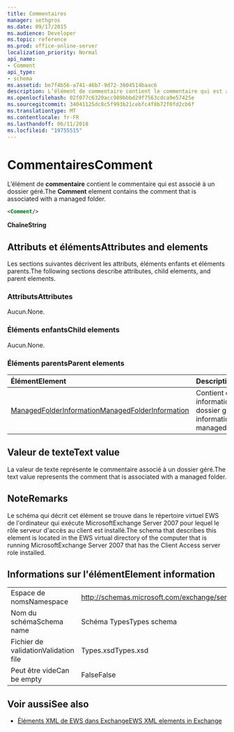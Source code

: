 ```yaml
---
title: Commentaires
manager: sethgros
ms.date: 09/17/2015
ms.audience: Developer
ms.topic: reference
ms.prod: office-online-server
localization_priority: Normal
api_name:
- Comment
api_type:
- schema
ms.assetid: be7f4b56-a741-46b7-9d72-3604514baac6
description: L’élément de commentaire contient le commentaire qui est associé à un dossier géré.
ms.openlocfilehash: 02f077c6320acc989bbbd29f7563cdca9e57425e
ms.sourcegitcommit: 34041125dc8c5f993b21cebfc4f8b72f0fd2cb6f
ms.translationtype: MT
ms.contentlocale: fr-FR
ms.lasthandoff: 06/11/2018
ms.locfileid: "19755515"
---
```

# <a name="comment"></a><span data-ttu-id="7fc99-103">Commentaires</span><span class="sxs-lookup"><span data-stu-id="7fc99-103">Comment</span></span>

<span data-ttu-id="7fc99-104">L’élément de **commentaire** contient le commentaire qui est associé à un dossier géré.</span><span class="sxs-lookup"><span data-stu-id="7fc99-104">The **Comment** element contains the comment that is associated with a managed folder.</span></span> 
  
```xml
<Comment/>
```

 <span data-ttu-id="7fc99-105">**Chaîne**</span><span class="sxs-lookup"><span data-stu-id="7fc99-105">**String**</span></span>
## <a name="attributes-and-elements"></a><span data-ttu-id="7fc99-106">Attributs et éléments</span><span class="sxs-lookup"><span data-stu-id="7fc99-106">Attributes and elements</span></span>

<span data-ttu-id="7fc99-107">Les sections suivantes décrivent les attributs, éléments enfants et éléments parents.</span><span class="sxs-lookup"><span data-stu-id="7fc99-107">The following sections describe attributes, child elements, and parent elements.</span></span>
  
### <a name="attributes"></a><span data-ttu-id="7fc99-108">Attributs</span><span class="sxs-lookup"><span data-stu-id="7fc99-108">Attributes</span></span>

<span data-ttu-id="7fc99-109">Aucun.</span><span class="sxs-lookup"><span data-stu-id="7fc99-109">None.</span></span>
  
### <a name="child-elements"></a><span data-ttu-id="7fc99-110">Éléments enfants</span><span class="sxs-lookup"><span data-stu-id="7fc99-110">Child elements</span></span>

<span data-ttu-id="7fc99-111">Aucun.</span><span class="sxs-lookup"><span data-stu-id="7fc99-111">None.</span></span>
  
### <a name="parent-elements"></a><span data-ttu-id="7fc99-112">Éléments parents</span><span class="sxs-lookup"><span data-stu-id="7fc99-112">Parent elements</span></span>

|<span data-ttu-id="7fc99-113">**Élément**</span><span class="sxs-lookup"><span data-stu-id="7fc99-113">**Element**</span></span>|<span data-ttu-id="7fc99-114">**Description**</span><span class="sxs-lookup"><span data-stu-id="7fc99-114">**Description**</span></span>|
|:-----|:-----|
|[<span data-ttu-id="7fc99-115">ManagedFolderInformation</span><span class="sxs-lookup"><span data-stu-id="7fc99-115">ManagedFolderInformation</span></span>](managedfolderinformation.md) <br/> |<span data-ttu-id="7fc99-116">Contient des informations sur un dossier géré.</span><span class="sxs-lookup"><span data-stu-id="7fc99-116">Contains information about a managed folder.</span></span>  <br/> |
   
## <a name="text-value"></a><span data-ttu-id="7fc99-117">Valeur de texte</span><span class="sxs-lookup"><span data-stu-id="7fc99-117">Text value</span></span>

<span data-ttu-id="7fc99-118">La valeur de texte représente le commentaire associé à un dossier géré.</span><span class="sxs-lookup"><span data-stu-id="7fc99-118">The text value represents the comment that is associated with a managed folder.</span></span>
  
## <a name="remarks"></a><span data-ttu-id="7fc99-119">Note</span><span class="sxs-lookup"><span data-stu-id="7fc99-119">Remarks</span></span>

<span data-ttu-id="7fc99-120">Le schéma qui décrit cet élément se trouve dans le répertoire virtuel EWS de l'ordinateur qui exécute MicrosoftExchange Server 2007 pour lequel le rôle serveur d'accès au client est installé.</span><span class="sxs-lookup"><span data-stu-id="7fc99-120">The schema that describes this element is located in the EWS virtual directory of the computer that is running MicrosoftExchange Server 2007 that has the Client Access server role installed.</span></span>
  
## <a name="element-information"></a><span data-ttu-id="7fc99-121">Informations sur l'élément</span><span class="sxs-lookup"><span data-stu-id="7fc99-121">Element information</span></span>

|||
|:-----|:-----|
|<span data-ttu-id="7fc99-122">Espace de noms</span><span class="sxs-lookup"><span data-stu-id="7fc99-122">Namespace</span></span>  <br/> |http://schemas.microsoft.com/exchange/services/2006/types  <br/> |
|<span data-ttu-id="7fc99-123">Nom du schéma</span><span class="sxs-lookup"><span data-stu-id="7fc99-123">Schema name</span></span>  <br/> |<span data-ttu-id="7fc99-124">Schéma Types</span><span class="sxs-lookup"><span data-stu-id="7fc99-124">Types schema</span></span>  <br/> |
|<span data-ttu-id="7fc99-125">Fichier de validation</span><span class="sxs-lookup"><span data-stu-id="7fc99-125">Validation file</span></span>  <br/> |<span data-ttu-id="7fc99-126">Types.xsd</span><span class="sxs-lookup"><span data-stu-id="7fc99-126">Types.xsd</span></span>  <br/> |
|<span data-ttu-id="7fc99-127">Peut être vide</span><span class="sxs-lookup"><span data-stu-id="7fc99-127">Can be empty</span></span>  <br/> |<span data-ttu-id="7fc99-128">False</span><span class="sxs-lookup"><span data-stu-id="7fc99-128">False</span></span>  <br/> |
   
## <a name="see-also"></a><span data-ttu-id="7fc99-129">Voir aussi</span><span class="sxs-lookup"><span data-stu-id="7fc99-129">See also</span></span>



- [<span data-ttu-id="7fc99-130">Éléments XML de EWS dans Exchange</span><span class="sxs-lookup"><span data-stu-id="7fc99-130">EWS XML elements in Exchange</span></span>](ews-xml-elements-in-exchange.md)

